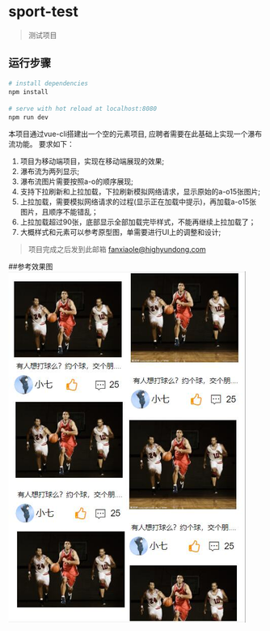 # sport-test

> 测试项目

## 运行步骤

``` bash
# install dependencies
npm install

# serve with hot reload at localhost:8080
npm run dev
```

本项目通过vue-cli搭建出一个空的元素项目, 应聘者需要在此基础上实现一个瀑布流功能。
要求如下：
1. 项目为移动端项目，实现在移动端展现的效果;
2. 瀑布流为两列显示;
3. 瀑布流图片需要按照a-o的顺序展现;
4. 支持下拉刷新和上拉加载，下拉刷新模拟网络请求，显示原始的a-o15张图片;
5. 上拉加载，需要模拟网络请求的过程(显示正在加载中提示)，再加载a-o15张图片，且顺序不能错乱；
6. 上拉加载超过90张，底部显示全部加载完毕样式，不能再继续上拉加载了；
7. 大概样式和元素可以参考原型图，单需要进行UI上的调整和设计;

>项目完成之后发到此邮箱 fanxiaole@highyundong.com

##参考效果图
![效果图](src/assets/01.jpg)